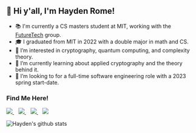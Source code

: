 ## 👋 Hi y'all, I'm Hayden Rome!
- 📚 I'm currently a CS masters student at MIT, working with the [FutureTech](https://futuretech.mit.edu/) group.
- 🎓 I graduated from MIT in 2022 with a double major in math and CS.
- 👀 I’m interested in cryptography, quantum computing, and complexity theory.
- 🌱 I’m currently learning about applied cryptography and the theory behind it.
- 💼 I’m looking to for a full-time software engineering role with a 2023 spring start-date.

### Find Me Here!

<p>
<a href="https://www.linkedin.com/in/hrome/">
  <img src="https://img.shields.io/badge/linkedin-%230077B5.svg?&style=for-the-badge&logo=linkedin&logoColor=white" />
</a>&nbsp;&nbsp; <a href="https://twitter.com/hrome40">
  <img src="https://img.shields.io/badge/Twitter-1DA1F2?style=for-the-badge&logo=twitter&logoColor=white" />
</a>&nbsp;&nbsp; <a href="https://orcid.org/0000-0002-0820-3385">
  <img src="https://img.shields.io/badge/orcid-A6CE39?style=for-the-badge&logo=orcid&logoColor=white" />
</a>&nbsp;&nbsp; <a href="mailto:hrome13@gmail.com">
  <img src="https://img.shields.io/badge/Gmail-D14836?style=for-the-badge&logo=gmail&logoColor=white" />
</a>
</p>

<p>
<img alt="Hayden's github stats" src="https://github-readme-stats.vercel.app/api?username=hrome13&show_icons=true&theme=merko"  >
<!--   <br>
<img alt="Hayden's top languages" src="https://github-readme-stats.vercel.app/api/top-langs/?username=hrome13&theme=merko"  > -->
  
</p>
